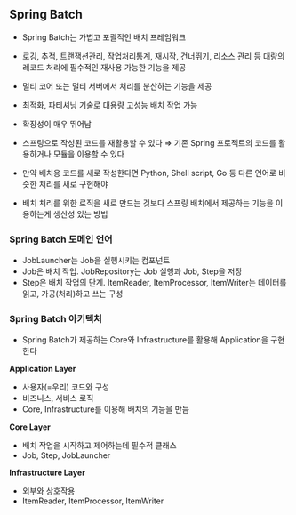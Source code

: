 ## Spring Batch

- Spring Batch는 가볍고 포괄적인 배치 프레임워크
- 로깅, 추적, 트랜잭션관리, 작업처리통계, 재시작, 건너뛰기, 리소스 관리 등 대량의 레코드 처리에 필수적인 재사용 가능한 기능을 제공
- 멀티 코어 또는 멀티 서버에서 처리를 분산하는 기능을 제공
- 최적화, 파티셔닝 기술로 대용량 고성능 배치 작업 가능
- 확장성이 매우 뛰어남

- 스프링으로 작성된 코드를 재활용할 수 있다 ⇒ 기존 Spring 프로젝트의
코드를 활용하거나 모듈을 이용할 수 있다
- 만약 배치용 코드를 새로 작성한다면 Python, Shell script, Go 등 다른
언어로 비슷한 처리를 새로 구현해야
- 배치 처리를 위한 로직을 새로 만드는 것보다 스프링 배치에서 제공하는
기능을 이용하는게 생산성 있는 방법

### Spring Batch 도메인 언어

- JobLauncher는 Job을 실행시키는 컴포넌트
- Job은 배치 작업. JobRepository는 Job 실행과 Job, Step을 저장
- Step은 배치 작업의 단계. ItemReader, ItemProcessor, ItemWriter는 데이터를 읽고, 가공(처리)하고 쓰는 구성

### Spring Batch 아키텍처

- Spring Batch가 제공하는 Core와 Infrastructure를 활용해 Application을 구현한다

**Application Layer**

- 사용자(=우리) 코드와 구성
- 비즈니스, 서비스 로직
- Core, Infrastructure를 이용해 배치의 기능을 만듬

**Core Layer**

- 배치 작업을 시작하고 제어하는데 필수적 클래스
- Job, Step, JobLauncher

**Infrastructure Layer**

- 외부와 상호작용
- ItemReader, ItemProcessor, ItemWriter